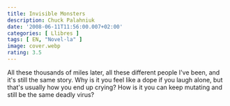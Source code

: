 ```yaml
---
title: Invisible Monsters
description: Chuck Palahniuk
date: '2008-06-11T11:56:00.007+02:00'
categories: [ Llibres ]
tags: [ EN, "Novel·la" ]
image: cover.webp
rating: 3.5
---
```


All these thousands of miles later, all these different people I've been, and it's still the same story. Why is it you feel like a dope if you laugh alone, but that's usually how you end up crying? How is it you can keep mutating and still be the same deadly virus?
